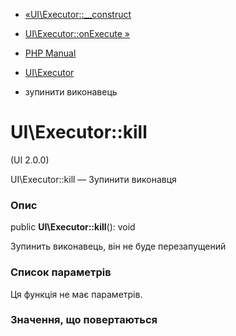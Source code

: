 - [«UI\Executor::\_\_construct](ui-executor.construct.md)
- [UI\Executor::onExecute »](ui-executor.onexecute.md)

- [PHP Manual](index.md)
- [UI\Executor](class.ui-executor.md)
- зупинити виконавець

# UI\Executor::kill

(UI 2.0.0)

UI\Executor::kill — Зупинити виконавця

### Опис

public **UI\Executor::kill**(): void

Зупинить виконавець, він не буде перезапущений

### Список параметрів

Ця функція не має параметрів.

### Значення, що повертаються

